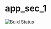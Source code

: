 # app_sec_1

[![Build Status](https://travis-ci.org/awv227/app_sec_1.svg?branch=master)](https://travis-ci.org/awv227/app_sec_1)
